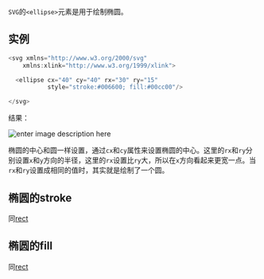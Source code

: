 `SVG`的`<ellipse>`元素是用于绘制椭圆。

## 实例

```c
<svg xmlns="http://www.w3.org/2000/svg"
    xmlns:xlink="http://www.w3.org/1999/xlink">

  <ellipse cx="40" cy="40" rx="30" ry="15"
           style="stroke:#006600; fill:#00cc00"/>

</svg>
```

结果：

![enter image description here][1]

椭圆的中心和圆一样设置，通过`cx`和`cy`属性来设置椭圆的中心。这里的`rx`和`ry`分别设置`x`和`y`方向的半径，这里的`rx`设置比`ry`大，所以在`x`方向看起来更宽一点。当`rx`和`ry`设置成相同的值时，其实就是绘制了一个圆。

## 椭圆的stroke

同[rect][2]

## 椭圆的fill

同[rect][2]


  [1]: http://cookfront.qiniudn.com/51E64636-2520-4768-8FC9-78A5C5177E4B.png
  [2]: https://github.com/cookfront/learn-note/blob/master/html/svg/svg-rect-element.md